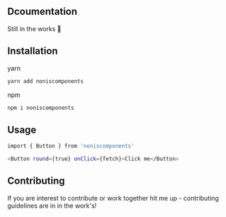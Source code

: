 ## Dcoumentation
 Still in the works 🔧
 
## Installation

<span>yarn</span>

```sh
yarn add noniscomponents
```
<span>npm</span>

```sh
npm i noniscomponents
```


## Usage

```sh
import { Button } from 'noniscomponents'

<Button round={true} onClick={fetch}>Click me</Button>
```


## Contributing
<p>If you are interest to contribute or work together hit me up - contributing guidelines are in in the work's!</p>
